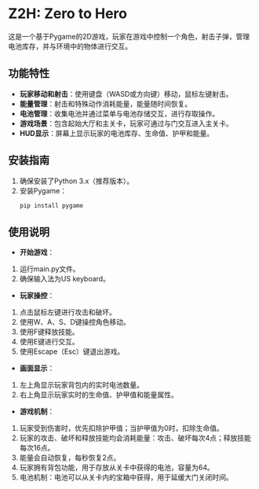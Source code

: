 # Z2H: Zero to Hero

这是一个基于Pygame的2D游戏，玩家在游戏中控制一个角色，射击子弹，管理电池库存，并与环境中的物体进行交互。

## 功能特性

- **玩家移动和射击**：使用键盘（WASD或方向键）移动，鼠标左键射击。
- **能量管理**：射击和特殊动作消耗能量，能量随时间恢复。
- **电池管理**：收集电池并通过菜单与电池存储交互，进行存取操作。
- **游戏场景**：包含起始大厅和主关卡，玩家可通过与门交互进入主关卡。
- **HUD显示**：屏幕上显示玩家的电池库存、生命值、护甲和能量。

## 安装指南

1. 确保安装了Python 3.x（推荐版本）。
2. 安装Pygame：
   ```bash
   pip install pygame

## 使用说明
- **开始游戏**：
1. 运行main.py文件。
2. 确保输入法为US keyboard。

- **玩家操控**：
1. 点击鼠标左键进行攻击和破坏。
2. 使用W、A、S、D键操控角色移动。
3. 使用F键释放技能。
4. 使用E键进行交互。
5. 使用Escape（Esc）键退出游戏。

- **画面显示**：
1. 左上角显示玩家背包内的实时电池数量。
2. 右上角显示玩家实时的生命值、护甲值和能量属性。

- **游戏机制**：
1. 玩家受到伤害时，优先扣除护甲值；当护甲值为0时，扣除生命值。
2. 玩家的攻击、破坏和释放技能均会消耗能量：攻击、破坏每次4点；释放技能每次16点。
3. 能量会自动恢复，每秒恢复2点。
4. 玩家拥有背包功能，用于存放从关卡中获得的电池，容量为64。
5. 电池机制：电池可以从关卡内的宝箱中获得，用于延缓大门关闭时间。
